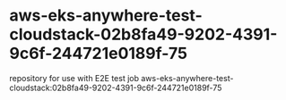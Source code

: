 # aws-eks-anywhere-test-cloudstack-02b8fa49-9202-4391-9c6f-244721e0189f-75
repository for use with E2E test job aws-eks-anywhere-test-cloudstack:02b8fa49-9202-4391-9c6f-244721e0189f-75
